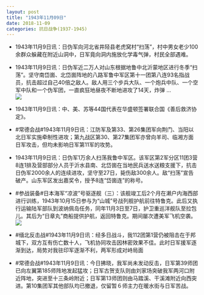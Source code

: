 ```yaml
---
layout: post
title: "1943年11月09日"
date: 2018-11-09
categories: 抗日战争(1937-1945)
---
```


<meta name="referrer" content="no-referrer" />

- 1943年11月9日讯：日伪军向河北省井陉县老虎窝村“扫荡”，村中男女老少100余群众躲藏在附近山洞中，日军竟向洞内施放化学毒气弹，村民全部遇难。 

- 1943年11月9日讯：日伪军近二万人对山东根据地鲁中北沂蒙地区进行冬季“扫荡”。坚守南岱崮、北岱崮阵地的八路军鲁中军区第十一团第八连93名指战员，抗击超过自己40倍之敌人。敌人用三个步兵大队、一个炮兵中队、一个空军中队和一个伪军团，一直疯狂地昼夜不断地进攻了14天，炸弹 ... <br/><img src="https://wx4.sinaimg.cn/large/aca367d8ly1fx229rc7x5j20c80dvglu.jpg" />

- 1943年11月9日讯：中、美、苏等44国代表在华盛顿签署联合国《善后救济协定》。 

- #常德会战#1943年11月9日讯：江防军及第33、第26集团军向荆门、当阳以北日军实施牵制性进攻；第九战区第30、第27集团军亦曾向羊司、临湘方面日军攻击，但均未影响日军第11军的攻势。 

- 1943年11月9日讯：日伪军1万余人扫荡我鲁中军区。该军区第2军分区11团3营8连1排及营部部分人员于沂水县南、北岱崮在当地民兵送水送粮支援下，抗击日伪军2000余人的连续进攻，坚守至27日，毙伤敌300余人。敌“扫荡”宣告破产。山东军区发出嘉奖令，授予8连“岱崮连”的称号。 

- #参战装备#日本海军“凉波”号驱逐舰（三）：该舰竣工后2个月在濑户内海西部进行训练，1943年10月15日参与为“山城”号战列舰护航前往特鲁克。此后又执行运输陆军部队到波纳佩岛任务，同年11月3日至7日，护卫重巡洋舰队至拉包儿。其后为“日章丸”商船提供护航，返回特鲁克。期间屡次遭美军飞机空袭。 <br/><img src="https://wx2.sinaimg.cn/large/aca367d8ly1fx1kxlat1cj20xc0gjwfz.jpg" />

- #缅北反击战#1943年11月9日讯：经多日战斗，我112团第1营仍被阻击在于邦城下，双方互有伤亡数十人，飞机协同攻击因林密效果不佳。此时日军援军逐渐到达，局势对我驻印军逐渐不利，两军形成对峙局面 

- #常德会战#1943年11月9日讯：今日拂晓，我军尚未发动反击，日军第39师团已向左翼第185师阵地发起猛攻；日军古贺支队则由刘家场突破我军两河口附近阵地，突进至十三条岭附近；日军第13师团则由马踏溪、干溪滩附近向西突进。第10集团军其他部队均已撤退，仅留暂６师主力在暖水街与日军苦战。 

